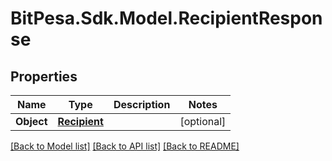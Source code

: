 # BitPesa.Sdk.Model.RecipientResponse
## Properties

Name | Type | Description | Notes
------------ | ------------- | ------------- | -------------
**Object** | [**Recipient**](Recipient.md) |  | [optional] 

[[Back to Model list]](../README.md#documentation-for-models) [[Back to API list]](../README.md#documentation-for-api-endpoints) [[Back to README]](../README.md)


